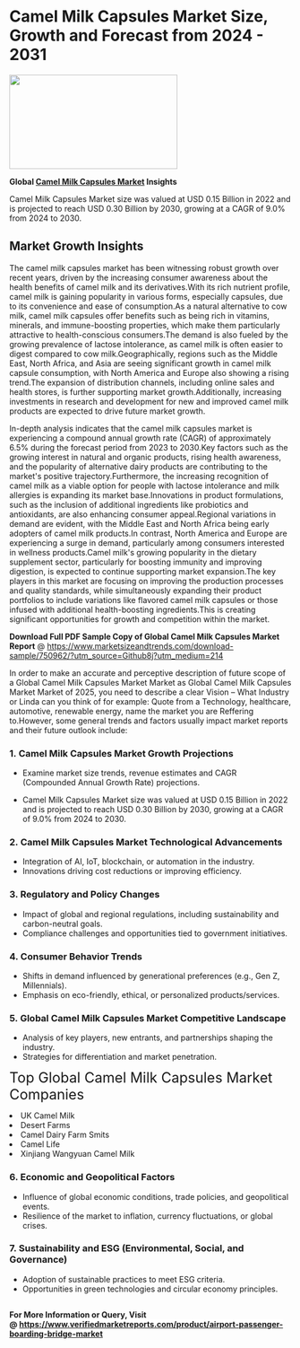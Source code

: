<H1>Camel Milk Capsules Market Size, Growth and Forecast from 2024 - 2031</H1><img class="aligncenter size-medium wp-image-584254" src="https://thirdeyenews.in/wp-content/uploads/2024/09/Global-Market-Research-300x168.jpeg" alt="" width="300" height="168" /><p><strong>Global&nbsp;<a href="https://www.marketsizeandtrends.com/download-sample/750962/?utm_source=Github8j?utm_medium=214">Camel Milk Capsules Market</a> Insights</strong></p><p>Camel Milk Capsules Market size was valued at USD 0.15 Billion in 2022 and is projected to reach USD 0.30 Billion by 2030, growing at a CAGR of 9.0% from 2024 to 2030.</p><p><h2>Market Growth Insights</h2> <p>The camel milk capsules market has been witnessing robust growth over recent years, driven by the increasing consumer awareness about the health benefits of camel milk and its derivatives.With its rich nutrient profile, camel milk is gaining popularity in various forms, especially capsules, due to its convenience and ease of consumption.As a natural alternative to cow milk, camel milk capsules offer benefits such as being rich in vitamins, minerals, and immune-boosting properties, which make them particularly attractive to health-conscious consumers.The demand is also fueled by the growing prevalence of lactose intolerance, as camel milk is often easier to digest compared to cow milk.Geographically, regions such as the Middle East, North Africa, and Asia are seeing significant growth in camel milk capsule consumption, with North America and Europe also showing a rising trend.The expansion of distribution channels, including online sales and health stores, is further supporting market growth.Additionally, increasing investments in research and development for new and improved camel milk products are expected to drive future market growth.</p> <p>In-depth analysis indicates that the camel milk capsules market is experiencing a compound annual growth rate (CAGR) of approximately 6.5% during the forecast period from 2023 to 2030.Key factors such as the growing interest in natural and organic products, rising health awareness, and the popularity of alternative dairy products are contributing to the market's positive trajectory.Furthermore, the increasing recognition of camel milk as a viable option for people with lactose intolerance and milk allergies is expanding its market base.Innovations in product formulations, such as the inclusion of additional ingredients like probiotics and antioxidants, are also enhancing consumer appeal.Regional variations in demand are evident, with the Middle East and North Africa being early adopters of camel milk products.In contrast, North America and Europe are experiencing a surge in demand, particularly among consumers interested in wellness products.Camel milk's growing popularity in the dietary supplement sector, particularly for boosting immunity and improving digestion, is expected to continue supporting market expansion.The key players in this market are focusing on improving the production processes and quality standards, while simultaneously expanding their product portfolios to include variations like flavored camel milk capsules or those infused with additional health-boosting ingredients.This is creating significant opportunities for growth and competition within the market.</p> <p></p><p><span class=""><strong>Download Full PDF Sample Copy of Global Camel Milk Capsules Market Report</strong> @ <a href="https://www.marketsizeandtrends.com/download-sample/750962/?utm_source=Github8j?utm_medium=214" target="_blank">https://www.marketsizeandtrends.com/download-sample/750962/?utm_source=Github8j?utm_medium=214</a></span></p><p>In order to make an accurate and perceptive description of future scope of a Global&nbsp;Camel Milk Capsules Market Market as Global&nbsp;Camel Milk Capsules Market Market of 2025, you need to describe a clear Vision &ndash; What Industry or Linda can you think of for example: Quote from a Technology, healthcare, automotive, renewable energy, name the market you are Reffering to.However, some general trends and factors usually impact market reports and their future outlook include:</p><h3>1.&nbsp;<strong>Camel Milk Capsules Market Growth Projections</strong></h3><ul><li>Examine market size trends, revenue estimates and CAGR (Compounded Annual Growth Rate) projections.</li><li><p>Camel Milk Capsules Market size was valued at USD 0.15 Billion in 2022 and is projected to reach USD 0.30 Billion by 2030, growing at a CAGR of 9.0% from 2024 to 2030.</p></li></ul><h3>2.&nbsp;<strong>Camel Milk Capsules Market Technological Advancements</strong></h3><ul><li>Integration of AI, IoT, blockchain, or automation in the industry.</li><li>Innovations driving cost reductions or improving efficiency.</li></ul><h3>3.&nbsp;<strong>Regulatory and Policy Changes</strong></h3><ul><li>Impact of global and regional regulations, including sustainability and carbon-neutral goals.</li><li>Compliance challenges and opportunities tied to government initiatives.</li></ul><h3>4.&nbsp;<strong>Consumer Behavior Trends</strong></h3><ul><li>Shifts in demand influenced by generational preferences (e.g., Gen Z, Millennials).</li><li>Emphasis on eco-friendly, ethical, or personalized products/services.</li></ul><h3>5.&nbsp;<strong>Global Camel Milk Capsules Market Competitive Landscape</strong></h3><ul><li>Analysis of key players, new entrants, and partnerships shaping the industry.</li><li>Strategies for differentiation and market penetration.</li></ul><p data-pm-slice="1 1 []"><span style="color: inherit; font-family: inherit; font-size: 25px;">Top Global Camel Milk Capsules Market Companies</span></p><div class="" data-test-id=""><p><li>UK Camel Milk</li><li> Desert Farms</li><li> Camel Dairy Farm Smits</li><li> Camel Life</li><li> Xinjiang Wangyuan Camel Milk</li></p></div><h3>6.&nbsp;<strong>Economic and Geopolitical Factors</strong></h3><ul><li>Influence of global economic conditions, trade policies, and geopolitical events.</li><li>Resilience of the market to inflation, currency fluctuations, or global crises.</li></ul><h3>7.&nbsp;<strong>Sustainability and ESG (Environmental, Social, and Governance)</strong></h3><ul><li>Adoption of sustainable practices to meet ESG criteria.</li><li>Opportunities in green technologies and circular economy principles.</li></ul><h2><strong style="font-size: 14px;">For More Information or Query, Visit @&nbsp;</strong><a style="background-color: #ffffff; font-size: 14px;" href="https://www.marketsizeandtrends.com/report/camel-milk-capsules-market/" target="_blank">https://www.verifiedmarketreports.com/product/airport-passenger-boarding-bridge-market</a></h2>